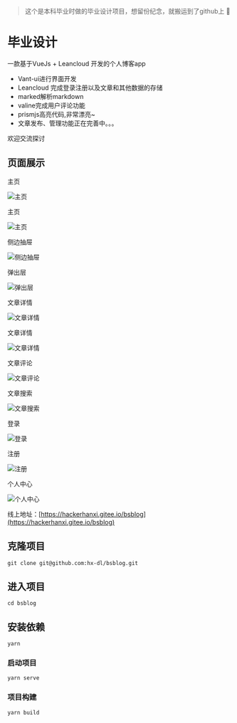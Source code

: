 > 这个是本科毕业时做的毕业设计项目，想留份纪念，就搬运到了github上 🧐

# 毕业设计


一款基于VueJs + Leancloud 开发的个人博客app

 - Vant-ui进行界面开发
 - Leancloud 完成登录注册以及文章和其他数据的存储
 - marked解析markdown
 - valine完成用户评论功能
 - prismjs高亮代码,非常漂亮~
 - 文章发布、管理功能正在完善中。。。

欢迎交流探讨

## 页面展示

主页 

![主页](./showImgs/articleList.png)

主页

![主页](./showImgs/articleList2.png)

侧边抽屉

![侧边抽屉](./showImgs/asidebar.png)

弹出层 

![弹出层](./showImgs/popup.png)

文章详情 

![文章详情](./showImgs/article.png)

文章详情 

![文章详情](./showImgs/article2.png)

文章评论 

![文章评论](./showImgs/articleComment.png)

文章搜索 

![文章搜索](./showImgs/search.png)

登录 

![登录](./showImgs/login.png)

注册 

![注册](./showImgs/register.png)

个人中心 

![个人中心](./showImgs/user.png)

线上地址：[https://hackerhanxi.gitee.io/bsblog](https://hackerhanxi.gitee.io/bsblog)

## 克隆项目
```
git clone git@github.com:hx-dl/bsblog.git
```

## 进入项目
```
cd bsblog
```
## 安装依赖
```
yarn
```
### 启动项目
```
yarn serve
```
### 项目构建
```
yarn build
```


